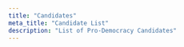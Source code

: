 ```yaml
---
title: "Candidates"
meta_title: "Candidate List"
description: "List of Pro-Democracy Candidates"
---
```

